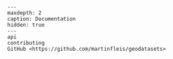 ```{include} ../../README.md
```

```{toctree}
---
maxdepth: 2
caption: Documentation
hidden: true
---
api
contributing
GitHub <https://github.com/martinfleis/geodatasets>
```

